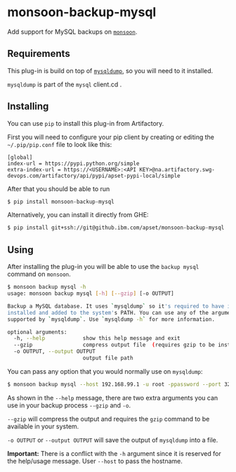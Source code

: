 # monsoon-backup-mysql
Add support for MySQL backups on [`monsoon`](https://github.ibm.com/apset/monsoon).

## Requirements
This plug-in is build on top of [`mysqldump`](http://dev.mysql.com/doc/refman/en/mysqldump.html),
so you will need to it installed.

`mysqldump` is part of the `mysql` client.cd .

## Installing
You can use `pip` to install this plug-in from Artifactory.

First you will need to configure your pip client by creating or editing the
`~/.pip/pip.conf` file to look like this:

```
[global]
index-url = https://pypi.python.org/simple
extra-index-url = https://<USERNAME>:<API KEY>@na.artifactory.swg-devops.com/artifactory/api/pypi/apset-pypi-local/simple
```

After that you should be able to run
```sh
$ pip install monsoon-backup-mysql
```

Alternatively, you can install it directly from GHE:
```sh
$ pip install git+ssh://git@github.ibm.com/apset/monsoon-backup-mysql
```

## Using
After installing the plug-in you will be able to use the `backup mysql` command
on `monsoon`.

```sh
$ monsoon backup mysql -h
usage: monsoon backup mysql [-h] [--gzip] [-o OUTPUT]

Backup a MySQL database. It uses `mysqldump` so it's required to have it
installed and added to the system's PATH. You can use any of the arguments
supported by `mysqldump`. Use `mysqldump -h` for more information.

optional arguments:
  -h, --help            show this help message and exit
  --gzip                compress output file  (requires gzip to be installed)
  -o OUTPUT, --output OUTPUT
                        output file path
```

You can pass any option that you would normally use on `mysqldump`:

```sh
$ monsoon backup mysql --host 192.168.99.1 -u root -ppassword --port 32769 --all-databases
```

As shown in the `--help` message, there are two extra arguments you can use in
your backup process `--gzip` and `-o`.

`--gzip` will compress the output and requires the `gzip` command to be
available in your system.

`-o OUTPUT` or `--output OUTPUT` will save the output of `mysqldump` into a
file.

**Important:** There is a conflict with the `-h` argument since it is reserved
for the help/usage message. User `--host` to pass the hostname.
